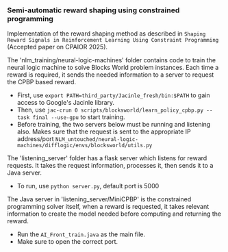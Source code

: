 ### Semi-automatic reward shaping using constrained programming

Implementation of the reward shaping method as described in ```Shaping Reward Signals in Reinforcement Learning Using Constraint Programming``` (Accepted paper on CPAIOR 2025).

The 'nlm_training/neural-logic-machines' folder contains code to train the neural logic machine to solve Blocks World 
problem instances. Each time a reward is required, it sends the needed information to a server to request the CPBP based reward.
- First, use ```export PATH=third_party/Jacinle_fresh/bin:$PATH``` to gain access to Google's Jacinle library. 
- Then, use ```jac-crun 0 scripts/blocksworld/learn_policy_cpbp.py --task final --use-gpu``` to start training.
- Before training, the two servers below must be running and listening also. Makes sure that the request is sent to the appropriate IP address/port ```NLM_untouched/neural-logic-machines/difflogic/envs/blocksworld/utils.py```

The 'listening_server' folder has a flask server which listens for reward requests. It takes the request information, processes
it, then sends it to a Java server.
- To run, use ```python server.py```, default port is 5000

The Java server in 'listening_server/MiniCPBP' is the constrained programming solver itself, when a reward is requested, it takes relevant information to 
create the model needed before computing and returning the reward.
- Run the ```AI_Front_train.java``` as the main file.
- Make sure to open the correct port.
